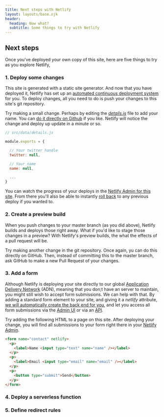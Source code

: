 ```yaml
---
title: Next steps with Netlify
layout: layouts/base.njk
header:
  heading: Now what?
  subtitle: Some things to try with Netlify
---
```



## Next steps

Once you've deployed your own copy of this site, here are five things to try as you explore Netlify,


### 1. Deploy some changes

This site is generated with a static site generator. And now that you have deployed it, Netlify has set up an [automated continuous deployment system](https://www.netlify.com/docs/continuous-deployment/) for you. To deploy changes, all you need to do is push your changes to this site's git repository.

Try making a small change. Perhaps by editing the [_details.js_]({{details.repo}}/blob/master/src/data/details.js) file to add your name. You can [do it directly on Github]({{details.repo}}/blob/master/src/data/details.js) if you like. Netlify will notice the change and deploy up update in a minute or so.

```js
// src/data/details.js

module.exports = {

  // Your twitter handle
  twitter: null,

  // Your name
  name: null,

  ...
}
```

You can watch the progress of your deploys in the [Netlify Admin for this site](https://app.netlify.com/sites/{{details.sitename}}/deploys). From there you'll also be able to instantly [roll back](https://www.netlify.com/docs/versioning-and-rollbacks/) to any previous deploy if you wanted to.


### 2. Create a preview build

When you push changes to your master branch (as you did above), Netlify builds and deploys those right away. What if you'd like to stage those changes in a preview? With Netlify's preview builds, the what the effects of a pull request will be.

Try making another change in the git repository. Once again, yu can do this directly on GitHub. Then, instead of committing this to the master branch, ask GitHub to make a new Pull Request of your changes.


### 3. Add a form

Although Netlify is deploying your site directly to our global [Application Delivery Network](https://www.netlify.com/features/adn) (ADN), meaning that you don;t have an server to maintain, you might still wish to accept form submissions. We can help with that. By adding a standard form element to your site, and giving it a _netlify_ attribute, [we will automatically create the back end for you](https://www.netlify.com/features/#forms), and let you access all form submissions via the [Admin UI](https://app.netlify.com/sites/{{details.sitename}}/forms) or via an [API](https://www.netlify.com/docs/api/#form-submissions).

Try adding the following HTML to a page on this site. After deploying your change, you will find all submissions to your form right there in your [Netlify Admin](https://app.netlify.com/sites/{{details.sitename}}/forms).

```html
<form name="contact" netlify>
  <p>
    <label>Name <input type="text" name="name" /></label>
  </p>
  <p>
    <label>Email <input type="email" name="email" /></label>
  </p>
  <p>
    <button type="submit">Send</button>
  </p>
</form>
```


### 4. Deploy a serverless function


### 5. Define redirect rules




